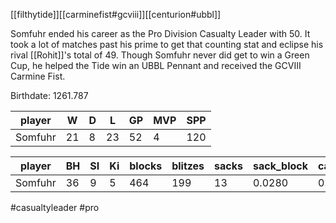 [[filthytide]][[carminefist#gcviii]][[centurion#ubbl]]

Somfuhr ended his career as the Pro Division Casualty Leader with 50. It took a lot of matches past his prime to get that counting stat and eclipse his rival [[Rohit]]'s total of 49. Though Somfuhr never did get to win a Green Cup, he helped the Tide win an UBBL Pennant and received the GCVIII Carmine Fist.

Birthdate: 1261.787

| player              | W   | D   | L   | GP | MVP | SPP |
|--------------|-----|----|---|----|-------|---|
| Somfuhr    | 21 | 8 | 23 | 52 | 4  |  120 |

| player              | BH   | SI   | Ki   | blocks | blitzes | sacks | sack_block | cas_block |
|-------------------|------|------|------|--------|---------|-------|------------|-----------|
| Somfuhr    | 36 | 9 | 5 | 464 | 199 | 13 | 0.0280 | 0.1078 |

#casualtyleader #pro